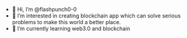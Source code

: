 - 👋 Hi, I’m @flashpunch0-0
- 👀 I’m interested in creating blockchain app which can solve serious problems to make this world a better place.
- 🌱 I’m currently learning web3.0 and blockchain 


<!---
flashpunch0-0/flashpunch0-0 is a ✨ special ✨ repository because its `README.md` (this file) appears on your GitHub profile.
You can click the Preview link to take a look at your changes.
--->
